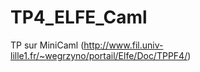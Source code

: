 TP4_ELFE_Caml
=============

TP sur MiniCaml (http://www.fil.univ-lille1.fr/~wegrzyno/portail/Elfe/Doc/TPPF4/)
